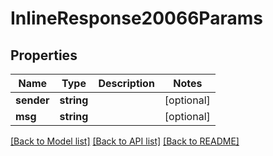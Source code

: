 # InlineResponse20066Params

## Properties
Name | Type | Description | Notes
------------ | ------------- | ------------- | -------------
**sender** | **string** |  | [optional] 
**msg** | **string** |  | [optional] 

[[Back to Model list]](../../README.md#documentation-for-models) [[Back to API list]](../../README.md#documentation-for-api-endpoints) [[Back to README]](../../README.md)

